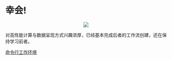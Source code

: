 # 幸会!

<p align="center">
  <a href="https://go-skill-icons.vercel.app/">
    <img src="https://go-skill-icons.vercel.app/api/icons?i=git,github,gitlab,anaconda,matplotlib,numpy,scipy,pandas,yaml,py,bash,fortran,c,cpp,cs,matlab,perl,r,lua,clojure,rust,md,latex,leetcode,neovim,vim,vscode,alacritty,tmux,docker,linux,ubuntu,windows,wsl,wasm,css,html,js,googleanalytics,django,aws,azure,chatgpt" />
  </a>
</p>

对高性能计算与数据呈现方式兴趣浓厚，已经基本完成后者的工作流创建，还在保持学习前者。

[命令行工作环境](https://github.com/m3lab-zzl/dotfiles) 
